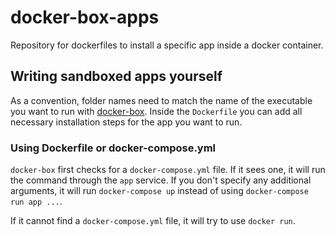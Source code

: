 # docker-box-apps

Repository for dockerfiles to install a specific app inside a docker container.

## Writing sandboxed apps yourself

As a convention, folder names need to match the name of the executable you want
to run with [docker-box](https://github.com/compose-us-research/docker-box). 
Inside the `Dockerfile` you can add all necessary installation steps for the app
you want to run.

### Using Dockerfile or docker-compose.yml

`docker-box` first checks for a `docker-compose.yml` file. If it sees one, it 
will run the command through the `app` service. If you don't specify any 
additional arguments, it will run `docker-compose up` instead of using 
`docker-compose run app ...`.

If it cannot find a `docker-compose.yml` file, it will try to use `docker run`.